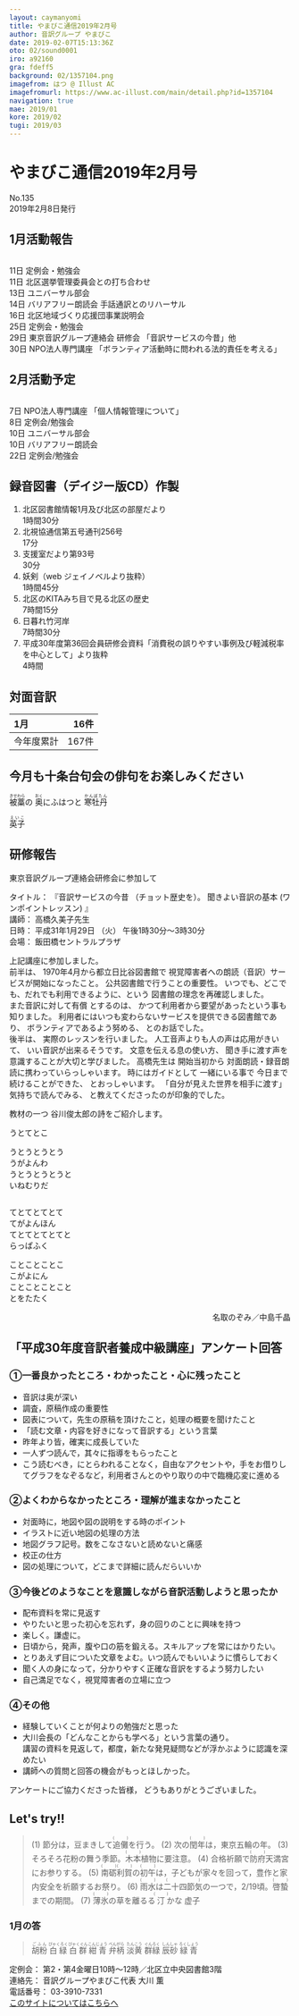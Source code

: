 ```yaml
---
layout: caymanyomi
title: やまびこ通信2019年2月号
author: 音訳グループ やまびこ
date: 2019-02-07T15:13:36Z
oto: 02/sound0001
iro: a92160
gra: fdeff5
background: 02/1357104.png
imagefrom: はつ @ Illust AC
imagefromurl: https://www.ac-illust.com/main/detail.php?id=1357104
navigation: true
mae: 2019/01
kore: 2019/02
tugi: 2019/03
---
```


# <span data-dur="4.4" data-begin="2.050" id="xmri_0001">やまびこ通信2019年2月号</span>

<span data-dur="2.722" data-begin="6.450" id="xmri_0002">No.135</span>  
<span data-dur="4.213" data-begin="9.172" id="xmri_0003">2019年2月8日発行</span>

## <span data-dur="2.723" data-begin="18.171" id="xmri_0006">1月活動報告</span>

<img class="migi" src="media/02/cut1.png" alt="" />

<span data-dur="1.544" data-begin="20.894" id="xmri_0007">11日</span>
<span data-dur="3.263" data-begin="22.438" id="xmri_0008">定例会・勉強会</span>  
<span data-dur="1.544" data-begin="25.701" id="xmri_0009">11日</span>
<span data-dur="4.153" data-begin="27.245" id="xmri_000A">北区選挙管理委員会との打ち合わせ</span>  
<span data-dur="1.525" data-begin="31.398" id="xmri_000B">13日</span>
<span data-dur="2.635" data-begin="32.923" id="xmri_000C">ユニバーサル部会</span>  
<span data-dur="1.357" data-begin="35.558" id="xmri_000D">14日</span>
<span data-dur="2.092" data-begin="36.915" id="xmri_000E">バリアフリー朗読会</span>
<span data-dur="3.175" data-begin="39.007" id="xmri_000F">手話通訳とのリハーサル</span>  
<span data-dur="1.562" data-begin="42.182" id="xmri_0010">16日</span>
<span data-dur="4.349" data-begin="43.744" id="xmri_0011">北区地域づくり応援団事業説明会</span>  
<span data-dur="1.571" data-begin="48.093" id="xmri_0012">25日</span>
<span data-dur="3.263" data-begin="49.664" id="xmri_0013">定例会・勉強会</span>  
<span data-dur="1.588" data-begin="52.927" id="xmri_0014">29日</span>
<span data-dur="2.661" data-begin="54.515" id="xmri_0015">東京音訳グループ連絡会</span>
<span data-dur="1.365" data-begin="57.176" id="xmri_0016">研修会</span>
<span data-dur="3.387" data-begin="58.541" id="xmri_0017">「音訳サービスの今昔」他</span>  
<span data-dur="1.52" data-begin="61.928" id="xmri_0018">30日</span>
<span data-dur="2.732" data-begin="63.448" id="xmri_0019">NPO法人専門講座</span>
<span data-dur="5.937" data-begin="66.180" id="xmri_001A">「ボランティア活動時に問われる法的責任を考える」</span>

## <span data-dur="2.586" data-begin="72.117" id="xmri_001B">2月活動予定</span>

<img class="migi" src="media/02/cut2.png" alt="" />

<span data-dur="1.103" data-begin="74.703" id="xmri_001C">7日</span>
<span data-dur="2.732" data-begin="75.806" id="xmri_001D">NPO法人専門講座</span>
<span data-dur="3.331" data-begin="78.538" id="xmri_001E">「個人情報管理について」</span>  
<span data-dur="1.08" data-begin="81.869" id="xmri_001F">8日</span>
<span data-dur="3.263" data-begin="82.949" id="xmri_0020">定例会/勉強会</span>  
<span data-dur="1.026" data-begin="86.212" id="xmri_0021">10日</span>
<span data-dur="2.634" data-begin="87.238" id="xmri_0022">ユニバーサル部会</span>  
<span data-dur="1.025" data-begin="89.872" id="xmri_0023">10日</span>
<span data-dur="2.942" data-begin="90.897" id="xmri_0024">バリアフリー朗読会</span>  
<span data-dur="1.637" data-begin="93.839" id="xmri_0025">22日</span>
<span data-dur="3.963" data-begin="95.476" id="xmri_0026">定例会/勉強会</span>

## <span data-dur="4.643" data-begin="99.439" id="xmri_0027">録音図書（デイジー版CD）作製</span>

1. <span data-dur="4.378" data-begin="106.666" id="xmri_002A">北区図書館情報1月及び北区の部屋だより</span>  
<span data-dur="2.613" data-begin="111.044" id="xmri_002B">1時間30分</span>
2. <span data-dur="4.458" data-begin="114.389" id="xmri_002D">北視協通信第五号通刊256号</span>  
<span data-dur="1.952" data-begin="118.847" id="xmri_002E">17分</span>
3. <span data-dur="3.01" data-begin="121.792" id="xmri_0030">支援室だより第93号</span>  
<span data-dur="1.993" data-begin="124.802" id="xmri_0031">30分</span>
4. <span data-dur="1.228" data-begin="127.703" id="xmri_0033">妖剣</span><span data-dur="2.597" data-begin="128.931" id="xmri_0034">（web ジェイノベルより抜粋）</span>  
<span data-dur="2.794" data-begin="131.528" id="xmri_0035">1時間45分</span>
5. <span data-dur="3.374" data-begin="135.114" id="xmri_0037">北区のKITAみち目で見る北区の歴史</span>  
<span data-dur="2.501" data-begin="138.488" id="xmri_0038">7時間15分</span>
6. <span data-dur="1.71" data-begin="141.981" id="xmri_003A">日暮れ竹河岸</span>  
<span data-dur="2.613" data-begin="143.691" id="xmri_003B">7時間30分</span>
7. <span data-dur="5.412" data-begin="147.155" id="xmri_003D">平成30年度第36回会員研修会資料</span><span data-dur="6.437" data-begin="152.567" id="xmri_003E">「消費税の誤りやすい事例及び軽減税率を中心として」より抜粋</span>  
<span data-dur="2.761" data-begin="159.004" id="xmri_003F">4時間</span>

## <span data-dur="2.068" data-begin="161.765" id="xmri_0040">対面音訳</span>

<span data-dur="1.25" data-begin="163.833" id="xmri_0041">1月</span>|<span data-dur="2.309" data-begin="165.083" id="xmri_0042">16件</span>
|:---|---:|
<span data-dur="1.785" data-begin="167.392" id="xmri_0043">今年度累計</span>|<span data-dur="3.593" data-begin="169.177" id="xmri_0044">167件</span>

## <span data-dur="4.953" data-begin="172.770" id="xmri_0045">今月も十条台句会の俳句をお楽しみください</span>

<span data-dur="11.484" data-begin="177.723" id="xmri_0046"><ruby>被藁<rt>きせわら</rt></ruby>の <ruby>奥<rt>おく</rt></ruby>にふはつと <ruby>寒牡丹<rt>かんぼたん</rt></ruby></span>

<span data-dur="2.582" data-begin="189.207" id="xmri_004C" class="haigo"><ruby>英子<rt>えいこ</rt></ruby></span>

## <span data-dur="2.172" data-begin="191.789" id="xmri_004D">研修報告</span>

<span data-dur="4.769" data-begin="193.961" id="xmri_004E">東京音訳グループ連絡会研修会に参加して</span>

<span data-dur="1.054" data-begin="198.730" id="xmri_004F">タイトル：</span>
<span data-dur="2.357" data-begin="199.784" id="xmri_0050">『音訳サービスの今昔</span>
<span data-dur="2.442" data-begin="202.141" id="xmri_0051">（チョット歴史を）。</span>
<span data-dur="2.215" data-begin="204.583" id="xmri_0052">聞きよい音訳の基本</span>
<span data-dur="2.465" data-begin="206.798" id="xmri_0053">(ワンポイントレッスン) 』</span>  
<span data-dur="0.989" data-begin="209.263" id="xmri_0054">講師：</span>
<span data-dur="2.628" data-begin="210.252" id="xmri_0055">高橋久美子先生</span>  
<span data-dur="1.101" data-begin="212.880" id="xmri_0056">日時：</span>
<span data-dur="3.941" data-begin="213.981" id="xmri_0057">平成31年1月29日</span>
<span data-dur="1.118" data-begin="217.922" id="xmri_0058">（火）</span>
<span data-dur="4.473" data-begin="219.040" id="xmri_0059">午後1時30分～3時30分</span>  
<span data-dur="1.165" data-begin="223.513" id="xmri_005A">会場：</span>
<span data-dur="3.361" data-begin="224.678" id="xmri_005B">飯田橋セントラルプラザ</span>

<span data-dur="4.009" data-begin="228.039" id="xmri_005C">上記講座に参加しました。</span>  
<span data-dur="1.353" data-begin="232.048" id="xmri_005D">前半は、</span>
<span data-dur="4.695" data-begin="233.401" id="xmri_005E">1970年4月から都立日比谷図書館で</span>
<span data-dur="6.094" data-begin="238.096" id="xmri_005F">視覚障害者への朗読（音訳）サービスが開始になったこと。</span>
<span data-dur="4.179" data-begin="244.190" id="xmri_0060">公共図書館で行うことの重要性。</span>
<span data-dur="4.437" data-begin="248.369" id="xmri_0061">いつでも、どこでも、だれでも利用できるように、という</span>
<span data-dur="4.274" data-begin="252.806" id="xmri_0062">図書館の理念を再確認しました。</span>  
<span data-dur="3.538" data-begin="257.080" id="xmri_0063">また音訳に対して有償</span>
<span data-dur="1.312" data-begin="263.517" id="xmri_0065">とするのは、</span>
<span data-dur="5.763" data-begin="264.829" id="xmri_0066">かつて利用者から要望があったという事も知りました。</span>
<span data-dur="5.509" data-begin="270.592" id="xmri_0067">利用者にはいつも変わらないサービスを提供できる図書館であり、</span>
<span data-dur="2.49" data-begin="276.101" id="xmri_0068">ボランティアであるよう努める、</span>
<span data-dur="3.007" data-begin="278.591" id="xmri_0069">とのお話でした。</span>  
<span data-dur="1.272" data-begin="281.598" id="xmri_006A">後半は、</span>
<span data-dur="3.519" data-begin="282.870" id="xmri_006B">実際のレッスンを行いました。</span>
<span data-dur="4.722" data-begin="286.389" id="xmri_006C">人工音声よりも人の声は応用がきいて、</span>
<span data-dur="3.275" data-begin="291.111" id="xmri_006D">いい音訳が出来るそうです。</span>
<span data-dur="2.647" data-begin="294.386" id="xmri_006E">文意を伝える息の使い方、</span>
<span data-dur="5.41" data-begin="297.033" id="xmri_006F">聞き手に渡す声を意識することが大切と学びました。</span>
<span data-dur="1.85" data-begin="302.443" id="xmri_0070">高橋先生は</span>
<span data-dur="1.552" data-begin="304.293" id="xmri_0071">開始当初から</span>
<span data-dur="5.301" data-begin="305.845" id="xmri_0072">対面朗読・録音朗読に携わっていらっしゃいます。</span>
<span data-dur="1.929" data-begin="311.146" id="xmri_0073">時にはガイドとして</span>
<span data-dur="1.743" data-begin="313.075" id="xmri_0074">一緒にいる事で</span>
<span data-dur="2.444" data-begin="314.818" id="xmri_0075">今日まで続けることができた、</span>
<span data-dur="2.362" data-begin="317.262" id="xmri_0076">とおっしゃいます。</span>
<span data-dur="4.348" data-begin="319.624" id="xmri_0077">「自分が見えた世界を相手に渡す」気持ちで読んでみる、</span>
<span data-dur="4.428" data-begin="323.972" id="xmri_0078">と教えてくださったのが印象的でした。</span>

<span data-dur="1.622" data-begin="328.400" id="xmri_0079">教材の一つ</span>
<span data-dur="4.609" data-begin="330.022" id="xmri_007A">谷川俊太郎の詩をご紹介します。</span>

<span data-dur="2.887" data-begin="334.631" id="xmri_007B">うとてとこ</span>

<span data-dur="2.162" data-begin="337.518" id="xmri_007C">うとうとうとう</span>  
<span data-dur="1.84" data-begin="339.680" id="xmri_007D">うがよんわ</span>  
<span data-dur="2.342" data-begin="341.520" id="xmri_007E">うとうとうとうと</span>  
<span data-dur="2.402" data-begin="343.862" id="xmri_007F">いねむりだ</span>

<img class="migi" src="media/02/cut3.png" alt="" />

<span data-dur="2.202" data-begin="346.264" id="xmri_0080">てとてとてとて</span>  
<span data-dur="1.994" data-begin="348.466" id="xmri_0081">てがよんほん</span>  
<span data-dur="2.226" data-begin="350.460" id="xmri_0082">てとてとてとてと</span>  
<span data-dur="2.546" data-begin="352.686" id="xmri_0083">らっぱふく</span>

<span data-dur="2.156" data-begin="355.232" id="xmri_0084">ことことことこ</span>  
<span data-dur="1.894" data-begin="357.388" id="xmri_0085">こがよにん</span>  
<span data-dur="2.297" data-begin="359.282" id="xmri_0086">ことことことこと</span>  
<span data-dur="2.819" data-begin="361.579" id="xmri_0087">とをたたく</span>

<div style="text-align: right;">
<span data-dur="1.435" data-begin="364.398" id="xmri_0088">名取のぞみ／</span><span data-dur="3.244" data-begin="365.833" id="xmri_0089">中島千晶</span>
</div>

## <span data-dur="6.105" data-begin="369.077" id="xmri_008A">「平成30年度音訳者養成中級講座」アンケート回答</span>

### <span data-dur="1.226" data-begin="375.182" id="xmri_008B">①</span><span data-dur="5.543" data-begin="376.408" id="xmri_008C">一番良かったところ・わかったこと・心に残ったこと</span>

- <span data-dur="3.22" data-begin="381.951" id="xmri_008D">音訳は奥が深い</span>
- <span data-dur="2.632" data-begin="385.171" id="xmri_008E">調査，原稿作成の</span><span data-dur="2.38" data-begin="387.803" id="xmri_008F">重要性</span>
- <span data-dur="1.81" data-begin="390.183" id="xmri_0090">図表について，</span><span data-dur="2.904" data-begin="391.993" id="xmri_0091">先生の原稿を頂けたこと，</span><span data-dur="3.246" data-begin="394.897" id="xmri_0092">処理の概要を聞けたこと</span>
- <span data-dur="2.491" data-begin="398.643" id="xmri_0094">「読む文章・内容を</span><span data-dur="2.221" data-begin="401.134" id="xmri_0095">好きになって音訳する」</span><span data-dur="2.383" data-begin="403.355" id="xmri_0096">という言葉</span>
- <span data-dur="1.867" data-begin="405.738" id="xmri_0097">昨年より皆，</span><span data-dur="3.224" data-begin="407.605" id="xmri_0098">確実に成長していた</span>
- <span data-dur="1.727" data-begin="410.829" id="xmri_0099">一人ずつ読んで，</span><span data-dur="3.415" data-begin="412.556" id="xmri_009A">其々に指導をもらったこと</span>
- <span data-dur="1.384" data-begin="415.971" id="xmri_009B">こう読むべき，</span><span data-dur="1.902" data-begin="417.355" id="xmri_009C">にとらわれることなく，</span><span data-dur="2.039" data-begin="419.257" id="xmri_009D">自由なアクセントや，</span><span data-dur="2.533" data-begin="421.296" id="xmri_009E">手をお借りしてグラフをなぞるなど，</span><span data-dur="2.649" data-begin="423.829" id="xmri_009F">利用者さんとのやり取りの中で</span><span data-dur="3.48" data-begin="426.478" id="xmri_00A0">臨機応変に進める</span>

### <span data-dur="1.026" data-begin="429.958" id="xmri_00A1">②</span><span data-dur="2.263" data-begin="430.984" id="xmri_00A2">よくわからなかったところ</span><span data-dur="3.182" data-begin="433.247" id="xmri_00A3">・理解が進まなかったこと</span>

- <span data-dur="1.319" data-begin="436.429" id="xmri_00A4">対面時に，</span><span data-dur="4.188" data-begin="437.748" id="xmri_00A5">地図や図の説明をする時のポイント</span>
- <span data-dur="3.846" data-begin="441.936" id="xmri_00A6">イラストに近い地図の処理の方法</span>
- <span data-dur="2.814" data-begin="445.782" id="xmri_00A7">地図グラフ記号。</span><span data-dur="3.826" data-begin="448.596" id="xmri_00A8">数をこなさないと読めないと痛感</span>
- <span data-dur="2.509" data-begin="452.422" id="xmri_00A9">校正の仕方</span>
- <span data-dur="1.891" data-begin="454.931" id="xmri_00AA">図の処理について，</span><span data-dur="3.992" data-begin="456.822" id="xmri_00AB">どこまで詳細に読んだらいいか</span>

### <span data-dur="1.215" data-begin="460.814" id="xmri_00AC">③</span><span data-dur="6.493" data-begin="462.029" id="xmri_00AD">今後どのようなことを意識しながら音訳活動しようと思ったか</span>

- <span data-dur="3.37" data-begin="468.522" id="xmri_00AE">配布資料を常に見返す</span>
- <span data-dur="2.996" data-begin="471.892" id="xmri_00AF">やりたいと思った初心を忘れず，</span><span data-dur="3.45" data-begin="474.888" id="xmri_00B0">身の回りのことに興味を持つ</span>
- <span data-dur="1.914" data-begin="478.338" id="xmri_00B1">楽しく。</span><span data-dur="2.421" data-begin="480.252" id="xmri_00B2">謙虚に。</span>
- <span data-dur="1.304" data-begin="482.673" id="xmri_00B3">日頃から，</span><span data-dur="1.23" data-begin="483.977" id="xmri_00B4">発声，</span><span data-dur="3.193" data-begin="485.207" id="xmri_00B5">腹や口の筋を鍛える。</span><span data-dur="3.845" data-begin="488.400" id="xmri_00B6">スキルアップを常にはかりたい。</span>
- <span data-dur="3.557" data-begin="492.245" id="xmri_00B7">とりあえず目についた文章をよむ。</span><span data-dur="3.617" data-begin="495.802" id="xmri_00B8">いつ読んでもいいように慣らしておく</span>
- <span data-dur="1.984" data-begin="499.419" id="xmri_00B9">聞く人の身になって，</span><span data-dur="5.345" data-begin="501.403" id="xmri_00BA">分かりやすく正確な音訳をするよう努力したい</span>
- <span data-dur="1.802" data-begin="506.748" id="xmri_00BB">自己満足でなく，</span><span data-dur="3.793" data-begin="508.550" id="xmri_00BC">視覚障害者の立場に立つ</span>

### <span data-dur="1.154" data-begin="512.343" id="xmri_00BD">④</span><span data-dur="2.067" data-begin="513.497" id="xmri_00BE">その他</span>

- <span data-dur="4.955" data-begin="515.564" id="xmri_00BF">経験していくことが何よりの勉強だと思った</span>
- <span data-dur="1.874" data-begin="520.519" id="xmri_00C0">大川会長の</span><span data-dur="4.312" data-begin="522.393" id="xmri_00C1">「どんなことからも学べる」という言葉の通り。</span>  
<span data-dur="2.435" data-begin="526.705" id="xmri_00C2">講習の資料を見返して，</span><span data-dur="0.853" data-begin="529.140" id="xmri_00C3">都度，</span><span data-dur="3.533" data-begin="529.993" id="xmri_00C4">新たな発見疑問などが浮かぶように</span><span data-dur="2.705" data-begin="533.526" id="xmri_00C5">認識を深めたい</span>
- <span data-dur="5.192" data-begin="536.231" id="xmri_00C6">講師への質問と回答の機会がもっとほしかった。</span>

<span data-dur="3.061" data-begin="543.123" id="xmri_00C8">アンケートにご協力くださった皆様，</span>
<span data-dur="3.256" data-begin="546.184" id="xmri_00C9">どうもありがとうございました。</span>

## <span data-dur="1.749" data-begin="551.490" id="xmri_00CB">Let's try!!</span>

<blockquote markdown="1">
(1) 節分は，豆まきして<ruby>追儺<rt>(　　　)</rt></ruby>を行う。  
(2) 次の<ruby>閏年<rt>(　　　)</rt></ruby>は，東京五輪の年。  
(3) そろそろ花粉の舞う季節。<ruby>木本<rt>(　　　)</rt></ruby>植物に要注意。  
(4) 合格祈願で<ruby>防府<rt>(　　　)</rt></ruby>天満宮にお参りする。  
(5) <ruby>南砺<rt>(　　　)</rt></ruby><ruby>利賀<rt>(　　　)</rt></ruby>の<ruby>初午<rt>(　　　)</rt></ruby>は，子どもが家々を回って，豊作と家内安全を祈願するお祭り。  
(6) <ruby>雨水<rt>(　　　)</rt></ruby>は<ruby>二十四節気<rt>(　　　)</rt></ruby>の一つで，2/19頃。<ruby>啓蟄<rt>(　　　)</rt></ruby>までの期間。  
(7) <ruby>薄氷<rt>(　　　)</rt></ruby>の草を離るる<ruby>汀<rt>(　　　)</rt></ruby>かな  
<span style="text-align:right;">虚子</span>
</blockquote>

### <span data-dur="2.208" data-begin="557.052" id="xmri_00CD">1月の答</span>

<blockquote markdown="1">
<span data-dur="1.695" data-begin="559.260" id="xmri_00CE"><ruby>胡粉<rt>ごふん</rt></ruby></span>  
<span data-dur="1.852" data-begin="560.955" id="xmri_00CF"><ruby>白緑<rt>びゃくろく</rt></ruby></span>  
<span data-dur="1.807" data-begin="562.807" id="xmri_00D0"><ruby>白群<rt>びゃくぐん</rt></ruby></span>  
<span data-dur="1.678" data-begin="564.614" id="xmri_00D1"><ruby>紺青<rt>こんじょう</rt></ruby></span>  
<span data-dur="1.702" data-begin="566.292" id="xmri_00D2"><ruby>弁柄<rt>べんがら</rt></ruby></span>  
<span data-dur="1.676" data-begin="567.994" id="xmri_00D3"><ruby>淡黄<rt>たんこう</rt></ruby></span>  
<span data-dur="1.792" data-begin="569.670" id="xmri_00D4"><ruby>群緑<rt>ぐんろく</rt></ruby></span>  
<span data-dur="1.774" data-begin="571.462" id="xmri_00D5"><ruby>辰砂<rt>しんしゃ</rt></ruby></span>  
<span data-dur="1.751" data-begin="573.236" id="xmri_00D6"><ruby>緑青<rt>ろくしょう</rt></ruby></span>
</blockquote>

<span data-dur="1.272" data-begin="574.987" id="xmri_00D7">定例会：</span>
<span data-dur="7.34" data-begin="576.259" id="xmri_00D8">第2・第4金曜日10時～12時／北区立中央図書館3階</span>  
<span data-dur="1.446" data-begin="583.599" id="xmri_00D9">連絡先：</span>
<span data-dur="4.375" data-begin="585.045" id="xmri_00DA">音訳グループやまびこ代表 大川 薫</span>  
<span data-dur="1.627" data-begin="589.420" id="xmri_00DB">電話番号：</span>
<span data-dur="4.069" data-begin="591.047" id="xmri_00DC">03-3910-7331</span>  
<span data-dur="2.525" data-begin="595.116" id="xmri_00DD"><a href="mailto:ymbk2016ml@gmail.com?Subject=やまびこウェブサイトについて" data-dur="2.282" data-begin="597.641" id="xmri_00DE">このサイトについてはこちらへ</a></span>


